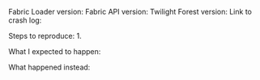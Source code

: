 <!-- Please ensure that this issue report is not a duplicate -->
Fabric Loader version:
Fabric API version:
Twilight Forest version: <!-- (this is the build number) -->
Link to crash log: <!-- (please use a paste site such as [gist](https://gist.github.com/), do not attach the .txt or paste the log inline) -->

Steps to reproduce:
1. 

What I expected to happen:

What happened instead:
